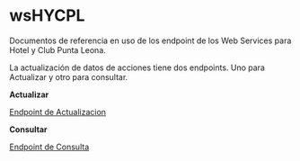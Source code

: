 # wsHYCPL


Documentos de referencia en uso de los endpoint de los Web Services para Hotel y Club Punta Leona.



La actualización de datos de acciones tiene dos endpoints. Uno para Actualizar y otro para consultar.

**Actualizar**

[Endpoint de Actualizacion ](./DatosAcciones,md )

**Consultar**

[Endpoint de Consulta](DatosAcciones-Consulta.md)

    
    
